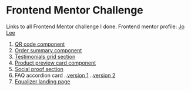 # Frontend Mentor Challenge

Links to all Frontend Mentor challenge I done.
Frontend mentor profile: [Jo Lee](https://www.frontendmentor.io/profile/leeejo)


1. [QR code component](https://leeejo.github.io/FM-challenge/qr-code-component-main/)
2. [Order summary component](https://leeejo.github.io/FM-challenge/order-summary-component/)
3. [Testimonials grid section](https://leeejo.github.io/FM-challenge/testimonials-grid-section-main/)
4. [Product preview card component](https://leeejo.github.io/FM-challenge/product-preview-card-component-main/)
5. [Social proof section](https://leeejo.github.io/FM-challenge/social-proof-section-master/)
6. FAQ accordion card
..[version 1](https://leeejo.github.io/FM-challenge/faq-accordion-card-main/index.html)
..[version 2](https://leeejo.github.io/FM-challenge/faq-accordion-card-main/index-noscript.html)
7. [Equalizer landing page](https://leeejo.github.io/FM-challenge/equalizer-landing-page/)
